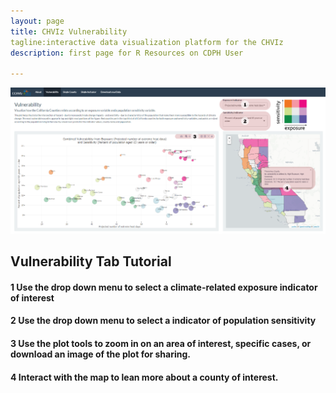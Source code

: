 ```yaml
---
layout: page
title: CHVIz Vulnerability
tagline:interactive data visualization platform for the CHVIz
description: first page for R Resources on CDPH User

---
```


![](https://raw.githubusercontent.com/vargovargo/CHVIr/master/CHVIz/images/vulnerability2.png)


## Vulnerability Tab Tutorial

#### 1 Use the drop down menu to select a climate-related exposure indicator of interest

#### 2 Use the drop down menu to select a indicator of population sensitivity

#### 3 Use the plot tools to zoom in on an area of interest, specific cases, or download an image of the plot for sharing. 

#### 4 Interact with the map to lean more about a county of interest. 

